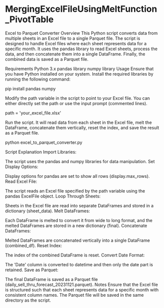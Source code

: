 # MergingExcelFileUsingMeltFunction_PivotTable
Excel to Parquet Converter
Overview
This Python script converts data from multiple sheets in an Excel file to a single Parquet file. The script is designed to handle Excel files where each sheet represents data for a specific month. It uses the pandas library to read Excel sheets, process the data, and then concatenate them into a single DataFrame. Finally, the combined data is saved as a Parquet file.

Requirements
Python 3.x
pandas library
numpy library
Usage
Ensure that you have Python installed on your system.
Install the required libraries by running the following command:

pip install pandas numpy

Modify the path variable in the script to point to your Excel file. You can either directly set the path or use the input prompt (commented lines).

path = 'your_excel_file.xlsx'

Run the script. It will read data from each sheet in the Excel file, melt the DataFrame, concatenate them vertically, reset the index, and save the result as a Parquet file.

python excel_to_parquet_converter.py

Script Explanation
Import Libraries:

The script uses the pandas and numpy libraries for data manipulation.
Set Display Options:

Display options for pandas are set to show all rows (display.max_rows).
Read Excel File:

The script reads an Excel file specified by the path variable using the pandas ExcelFile object.
Loop Through Sheets:

Sheets in the Excel file are read into separate DataFrames and stored in a dictionary (sheet_data).
Melt DataFrames:

Each DataFrame is melted to convert it from wide to long format, and the melted DataFrames are stored in a new dictionary (final).
Concatenate DataFrames:

Melted DataFrames are concatenated vertically into a single DataFrame (combined_df).
Reset Index:

The index of the combined DataFrame is reset.
Convert Date Format:

The 'Date' column is converted to datetime and then only the date part is retained.
Save as Parquet:

The final DataFrame is saved as a Parquet file (daily_sell_thru_forecast_20231121.parquet).
Notes
Ensure that the Excel file is structured such that each sheet represents data for a specific month with consistent column names.
The Parquet file will be saved in the same directory as the script.